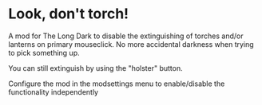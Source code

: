 # Look, don't torch!

A mod for The Long Dark to disable the extinguishing of torches and/or lanterns on primary mouseclick.
No more accidental darkness when trying to pick something up.

You can still extinguish by using the "holster" button.

Configure the mod in the modsettings menu to enable/disable the functionality independently 